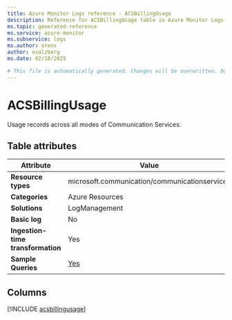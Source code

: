 ```yaml
---
title: Azure Monitor Logs reference - ACSBillingUsage
description: Reference for ACSBillingUsage table in Azure Monitor Logs.
ms.topic: generated-reference
ms.service: azure-monitor
ms.subservice: logs
ms.author: orens
author: osalzberg
ms.date: 02/18/2025

# This file is automatically generated. Changes will be overwritten. Do not change this file directly.
---
```


# ACSBillingUsage

Usage records across all modes of Communication Services.


## Table attributes

|Attribute|Value|
|---|---|
|**Resource types**|microsoft.communication/communicationservices|
|**Categories**|Azure Resources|
|**Solutions**| LogManagement|
|**Basic log**|No|
|**Ingestion-time transformation**|Yes|
|**Sample Queries**|[Yes](/azure/azure-monitor/reference/queries/acsbillingusage)|



## Columns
  
[!INCLUDE [acsbillingusage](~/reusable-content/ce-skilling/azure/includes/azure-monitor/reference/tables/acsbillingusage-include.md)]
